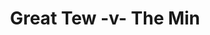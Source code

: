 ---
year: "1994"
serialNumber: "0166" 
game: "Great Tew"
title: "Great Tew -v- The Min"
gameLocation: "Great Tew"
gameDate: ""
result: ""
resultType: ""
type: "game"
---
